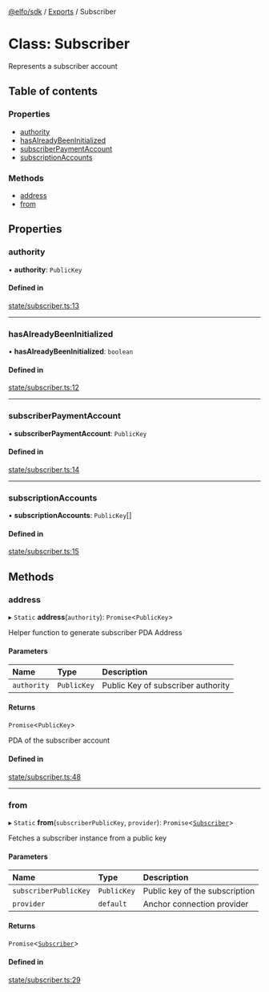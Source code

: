[@elfo/sdk](../README.md) / [Exports](../modules.md) / Subscriber

# Class: Subscriber

Represents a subscriber account

## Table of contents

### Properties

- [authority](Subscriber.md#authority)
- [hasAlreadyBeenInitialized](Subscriber.md#hasalreadybeeninitialized)
- [subscriberPaymentAccount](Subscriber.md#subscriberpaymentaccount)
- [subscriptionAccounts](Subscriber.md#subscriptionaccounts)

### Methods

- [address](Subscriber.md#address)
- [from](Subscriber.md#from)

## Properties

### authority

• **authority**: `PublicKey`

#### Defined in

[state/subscriber.ts:13](https://github.com/subrina-protocol/subrina-sdk/blob/f4b5296/src/state/subscriber.ts#L13)

___

### hasAlreadyBeenInitialized

• **hasAlreadyBeenInitialized**: `boolean`

#### Defined in

[state/subscriber.ts:12](https://github.com/subrina-protocol/subrina-sdk/blob/f4b5296/src/state/subscriber.ts#L12)

___

### subscriberPaymentAccount

• **subscriberPaymentAccount**: `PublicKey`

#### Defined in

[state/subscriber.ts:14](https://github.com/subrina-protocol/subrina-sdk/blob/f4b5296/src/state/subscriber.ts#L14)

___

### subscriptionAccounts

• **subscriptionAccounts**: `PublicKey`[]

#### Defined in

[state/subscriber.ts:15](https://github.com/subrina-protocol/subrina-sdk/blob/f4b5296/src/state/subscriber.ts#L15)

## Methods

### address

▸ `Static` **address**(`authority`): `Promise`<`PublicKey`\>

Helper function to generate subscriber PDA Address

#### Parameters

| Name | Type | Description |
| :------ | :------ | :------ |
| `authority` | `PublicKey` | Public Key of subscriber authority |

#### Returns

`Promise`<`PublicKey`\>

PDA of the subscriber account

#### Defined in

[state/subscriber.ts:48](https://github.com/subrina-protocol/subrina-sdk/blob/f4b5296/src/state/subscriber.ts#L48)

___

### from

▸ `Static` **from**(`subscriberPublicKey`, `provider`): `Promise`<[`Subscriber`](Subscriber.md)\>

Fetches a subscriber instance from a public key

#### Parameters

| Name | Type | Description |
| :------ | :------ | :------ |
| `subscriberPublicKey` | `PublicKey` | Public key of the subscription |
| `provider` | `default` | Anchor connection provider |

#### Returns

`Promise`<[`Subscriber`](Subscriber.md)\>

#### Defined in

[state/subscriber.ts:29](https://github.com/subrina-protocol/subrina-sdk/blob/f4b5296/src/state/subscriber.ts#L29)
